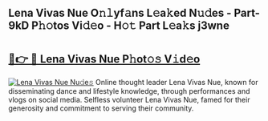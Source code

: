 ## Lena Vivas Nue O𝚗𝚕yf𝚊ns L𝚎a𝚔ed N𝚞𝚍es - Part-9kD P𝚑𝚘tos Vi𝚍𝚎o - H𝚘𝚝 Part L𝚎a𝚔s j3wne

# <h2><a href="http://kf0245.oniu.top/?m=Lena+Vivas+Nue">🔗👉 🔴 Lena Vivas Nue P𝚑ot𝚘𝚜 V𝚒d𝚎o</a></h2>

[![Lena Vivas Nue Nu𝚍e𝚜](https://i.imgur.com/0qMVB7G.gif)](http://kf0245.oniu.top/?m=Lena+Vivas+Nue)
Online thought leader Lena Vivas Nue, known for disseminating dance and lifestyle knowledge, through performances and vlogs on social media. Selfless volunteer Lena Vivas Nue, famed for their generosity and commitment to serving their community.  
